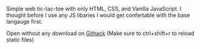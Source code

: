 Simple web tic-tac-toe with only HTML, CSS, and Vanilla JavaScript. I thought before I use any JS libaries I would get confertable with the base langauge first.

Open without any download on [Githack](https://raw.githack.com/michael-lesirge/tic-tac-toe/main/HTML-CSS-JS/index.html) (Make sure to ctrl+shift+r to reload static files)
